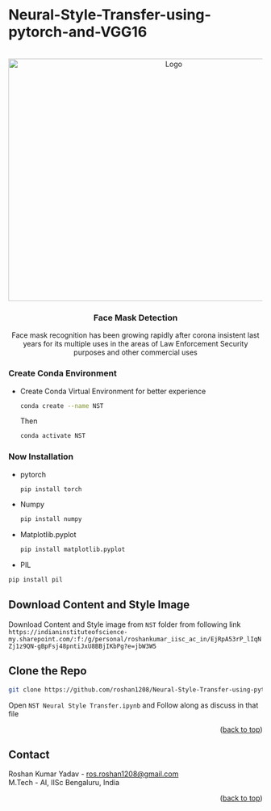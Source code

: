 # Neural-Style-Transfer-using-pytorch-and-VGG16


<div id="top"></div>


<!-- PROJECT LOGO -->
<br />
<div align="center">
  <a href="https://github.com/roshan1208/Face-Mask-Detection--CNN-VGG16-Transfer-Learning-">
    <img src="result.jpg" alt="Logo" width="640" height="480">
  </a>

<h3 align="center">Face Mask Detection</h3>

  <p align="center">
    Face mask recognition has been growing rapidly after corona insistent last years for
its multiple uses in the areas of Law Enforcement Security purposes and other commercial uses
    <br />

  </p>
</div>


### Create Conda Environment
* Create Conda Virtual Environment for better experience
  ```sh
  conda create --name NST
  ```
  Then
  ```sh
  conda activate NST
  ```
### Now Installation
* pytorch
  ```sh
  pip install torch
  ```
* Numpy
  ```sh
  pip install numpy
  ```
* Matplotlib.pyplot
  ```sh
  pip install matplotlib.pyplot
  ```
* PIL
```sh
pip install pil
```


## Download Content and Style Image
Download Content and Style image from `NST` folder from following link
`https://indianinstituteofscience-my.sharepoint.com/:f:/g/personal/roshankumar_iisc_ac_in/EjRpA53rP_lIqNZj1z9QN-gBpFsj48pntiJxU8BBjIKbPg?e=jbW3W5`

## Clone the Repo
   ```sh
   git clone https://github.com/roshan1208/Neural-Style-Transfer-using-pytorch-and-VGG16.git
   ```

 
 Open `NST Neural Style Transfer.ipynb` and Follow along as discuss in that file  


<p align="right">(<a href="#top">back to top</a>)</p>

<!-- CONTACT -->
## Contact

Roshan Kumar Yadav - ros.roshan1208@gmail.com <br />
M.Tech - AI, IISc Bengaluru, India

<p align="right">(<a href="#top">back to top</a>)</p>
